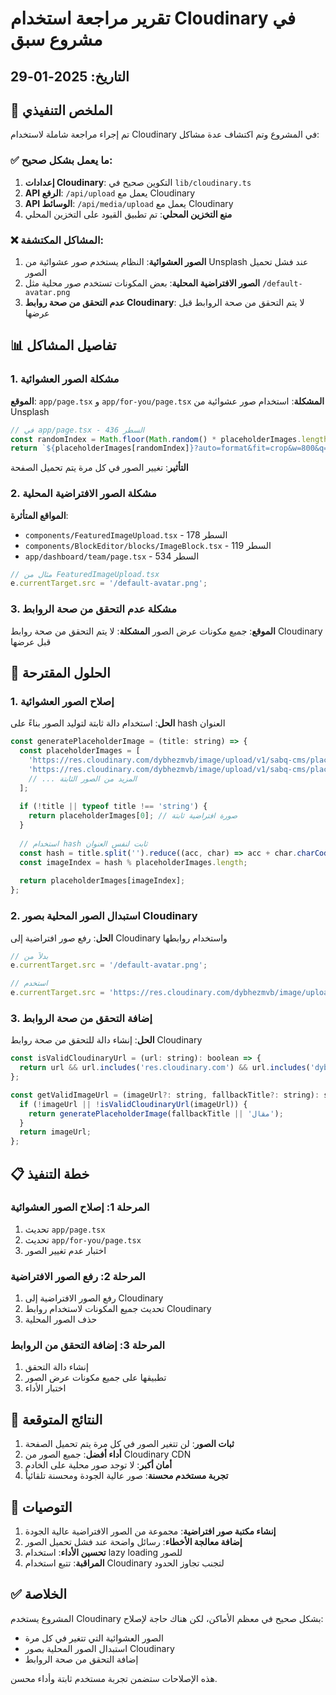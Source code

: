 # تقرير مراجعة استخدام Cloudinary في مشروع سبق

## التاريخ: 2025-01-29

## 🎯 الملخص التنفيذي

تم إجراء مراجعة شاملة لاستخدام Cloudinary في المشروع وتم اكتشاف عدة مشاكل:

### ✅ ما يعمل بشكل صحيح:
1. **إعدادات Cloudinary**: التكوين صحيح في `lib/cloudinary.ts`
2. **API الرفع**: `/api/upload` يعمل مع Cloudinary
3. **API الوسائط**: `/api/media/upload` يعمل مع Cloudinary
4. **منع التخزين المحلي**: تم تطبيق القيود على التخزين المحلي

### ❌ المشاكل المكتشفة:
1. **الصور العشوائية**: النظام يستخدم صور عشوائية من Unsplash عند فشل تحميل الصور
2. **الصور الافتراضية المحلية**: بعض المكونات تستخدم صور محلية مثل `/default-avatar.png`
3. **عدم التحقق من صحة روابط Cloudinary**: لا يتم التحقق من صحة الروابط قبل عرضها

## 📊 تفاصيل المشاكل

### 1. مشكلة الصور العشوائية

**الموقع**: `app/page.tsx` و `app/for-you/page.tsx`
**المشكلة**: استخدام صور عشوائية من Unsplash

```javascript
// في app/page.tsx - السطر 436
const randomIndex = Math.floor(Math.random() * placeholderImages.length);
return `${placeholderImages[randomIndex]}?auto=format&fit=crop&w=800&q=80`;
```

**التأثير**: تغيير الصور في كل مرة يتم تحميل الصفحة

### 2. مشكلة الصور الافتراضية المحلية

**المواقع المتأثرة**:
- `components/FeaturedImageUpload.tsx` - السطر 178
- `components/BlockEditor/blocks/ImageBlock.tsx` - السطر 119
- `app/dashboard/team/page.tsx` - السطر 534

```javascript
// مثال من FeaturedImageUpload.tsx
e.currentTarget.src = '/default-avatar.png';
```

### 3. مشكلة عدم التحقق من صحة الروابط

**الموقع**: جميع مكونات عرض الصور
**المشكلة**: لا يتم التحقق من صحة روابط Cloudinary قبل عرضها

## 🔧 الحلول المقترحة

### 1. إصلاح الصور العشوائية

**الحل**: استخدام دالة ثابتة لتوليد الصور بناءً على hash العنوان

```javascript
const generatePlaceholderImage = (title: string) => {
  const placeholderImages = [
    'https://res.cloudinary.com/dybhezmvb/image/upload/v1/sabq-cms/placeholders/placeholder-1.jpg',
    'https://res.cloudinary.com/dybhezmvb/image/upload/v1/sabq-cms/placeholders/placeholder-2.jpg',
    // ... المزيد من الصور الثابتة
  ];
  
  if (!title || typeof title !== 'string') {
    return placeholderImages[0]; // صورة افتراضية ثابتة
  }
  
  // استخدام hash ثابت لنفس العنوان
  const hash = title.split('').reduce((acc, char) => acc + char.charCodeAt(0), 0);
  const imageIndex = hash % placeholderImages.length;
  
  return placeholderImages[imageIndex];
};
```

### 2. استبدال الصور المحلية بصور Cloudinary

**الحل**: رفع صور افتراضية إلى Cloudinary واستخدام روابطها

```javascript
// بدلاً من
e.currentTarget.src = '/default-avatar.png';

// استخدم
e.currentTarget.src = 'https://res.cloudinary.com/dybhezmvb/image/upload/v1/sabq-cms/defaults/default-avatar.jpg';
```

### 3. إضافة التحقق من صحة الروابط

**الحل**: إنشاء دالة للتحقق من صحة روابط Cloudinary

```javascript
const isValidCloudinaryUrl = (url: string): boolean => {
  return url && url.includes('res.cloudinary.com') && url.includes('dybhezmvb');
};

const getValidImageUrl = (imageUrl?: string, fallbackTitle?: string): string => {
  if (!imageUrl || !isValidCloudinaryUrl(imageUrl)) {
    return generatePlaceholderImage(fallbackTitle || 'مقال');
  }
  return imageUrl;
};
```

## 📋 خطة التنفيذ

### المرحلة 1: إصلاح الصور العشوائية
1. تحديث `app/page.tsx`
2. تحديث `app/for-you/page.tsx`
3. اختبار عدم تغيير الصور

### المرحلة 2: رفع الصور الافتراضية
1. رفع الصور الافتراضية إلى Cloudinary
2. تحديث جميع المكونات لاستخدام روابط Cloudinary
3. حذف الصور المحلية

### المرحلة 3: إضافة التحقق من الروابط
1. إنشاء دالة التحقق
2. تطبيقها على جميع مكونات عرض الصور
3. اختبار الأداء

## 🎯 النتائج المتوقعة

1. **ثبات الصور**: لن تتغير الصور في كل مرة يتم تحميل الصفحة
2. **أداء أفضل**: جميع الصور من Cloudinary CDN
3. **أمان أكبر**: لا توجد صور محلية على الخادم
4. **تجربة مستخدم محسنة**: صور عالية الجودة ومحسنة تلقائياً

## 📝 التوصيات

1. **إنشاء مكتبة صور افتراضية**: مجموعة من الصور الافتراضية عالية الجودة
2. **إضافة معالجة الأخطاء**: رسائل واضحة عند فشل تحميل الصور
3. **تحسين الأداء**: استخدام lazy loading للصور
4. **المراقبة**: تتبع استخدام Cloudinary لتجنب تجاوز الحدود

## ✅ الخلاصة

المشروع يستخدم Cloudinary بشكل صحيح في معظم الأماكن، لكن هناك حاجة لإصلاح:
- الصور العشوائية التي تتغير في كل مرة
- استبدال الصور المحلية بصور Cloudinary
- إضافة التحقق من صحة الروابط

هذه الإصلاحات ستضمن تجربة مستخدم ثابتة وأداء محسن. 